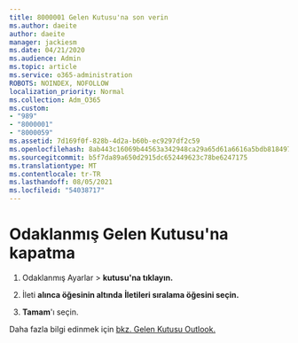 ```yaml
---
title: 8000001 Gelen Kutusu'na son verin
ms.author: daeite
author: daeite
manager: jackiesm
ms.date: 04/21/2020
ms.audience: Admin
ms.topic: article
ms.service: o365-administration
ROBOTS: NOINDEX, NOFOLLOW
localization_priority: Normal
ms.collection: Adm_O365
ms.custom:
- "989"
- "8000001"
- "8000059"
ms.assetid: 7d169f0f-828b-4d2a-b60b-ec9297df2c59
ms.openlocfilehash: 8ab443c16069b44563a342948ca29a65d61a6616a5bdb8184978e70191eebcbc
ms.sourcegitcommit: b5f7da89a650d2915dc652449623c78be6247175
ms.translationtype: MT
ms.contentlocale: tr-TR
ms.lasthandoff: 08/05/2021
ms.locfileid: "54038717"
---
```

# <a name="turn-off-focused-inbox"></a>Odaklanmış Gelen Kutusu'na kapatma

1. Odaklanmış  Ayarlar \> **kutusu'na tıklayın.**  

2. İleti **alınca öğesinin altında** **İletileri sıralama öğesini seçin.**

3. **Tamam**'ı seçin.

Daha fazla bilgi edinmek için [bkz. Gelen Kutusu Outlook.](https://support.office.com/article/f445ad7f-02f4-4294-a82e-71d8964e3978?wt.mc_id=Office_Outlook_com_Alchemy)
